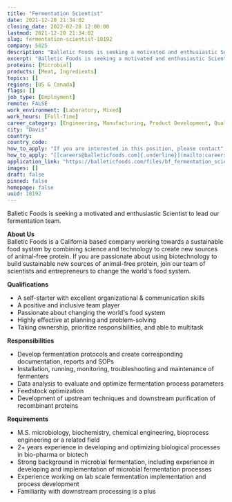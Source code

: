 ```yaml
---
title: "Fermentation Scientist"
date: 2021-12-20 21:34:02
closing_date: 2022-02-28 12:00:00
lastmod: 2021-12-20 21:34:02
slug: fermentation-scientist-10192
company: 5825
description: "Balletic Foods is seeking a motivated and enthusiastic Scientist to lead our fermentation team.About UsBalletic Foods is a California based company working towards a sustainable food system by combining science and technology to create new sources of animal-free protein. If you are passionate about using biotechnology to build sustainable new sources of animal-free protein, join our team of scientists and entrepreneurs to change the world’s food system.Qualifications"
excerpt: "Balletic Foods is seeking a motivated and enthusiastic Scientist to lead our fermentation team.About UsBalletic Foods is a California based company working towards a sustainable food system by combining science and technology to create new sources of animal-free protein. If you are passionate about using biotechnology to build sustainable new sources of animal-free protein, join our team of scientists and entrepreneurs to change the world’s food system.Qualifications"
proteins: [Microbial]
products: [Meat, Ingredients]
topics: []
regions: [US & Canada]
flags: []
job_type: [Employment]
remote: FALSE
work_environment: [Laboratory, Mixed]
work_hours: [Full-Time]
career_category: [Engineering, Manufacturing, Product Development, Quality & Safety, Research, Supply Chain]
city: "Davis"
country: 
country_code: 
how_to_apply: "If you are interested in this position, please contact"
how_to_apply: "[[careers@balleticfoods.com]{.underline}](mailto:careers@balleticfoods.com)."
application_link: "https://balleticfoods.com/files/bf_fermentation_scientist.pdf"
images: []
draft: false
pinned: false
homepage: false
uuid: 10192
---
```

Balletic Foods is seeking a motivated and enthusiastic Scientist to lead
our fermentation team.

**About Us**\
Balletic Foods is a California based company working towards a
sustainable food system by combining science and technology to create
new sources of animal-free protein. If you are passionate about using
biotechnology to build sustainable new sources of animal-free protein,
join our team of scientists and entrepreneurs to change the world's food
system.

**Qualifications**

-   A self-starter with excellent organizational & communication skills
-   A positive and inclusive team player 
-   Passionate about changing the world\'s food system
-   Highly effective at planning and problem-solving
-   Taking ownership, prioritize responsibilities, and able to multitask

**Responsibilities**

-   Develop fermentation protocols and create corresponding
    documentation, reports and SOPs
-   Installation, running, monitoring, troubleshooting and maintenance
    of fermenters 
-   Data analysis to evaluate and optimize fermentation process
    parameters
-   Feedstock optimization
-   Development of upstream techniques and downstream purification of
    recombinant proteins

**Requirements**

-   M.S. microbiology, biochemistry, chemical engineering, bioprocess
    engineering or a related field
-   2+ years experience in developing and optimizing biological
    processes in bio-pharma or biotech
-   Strong background in microbial fermentation, including experience in
    developing and implementation of microbial fermentation processes
-   Experience working on lab scale fermentation implementation and
    process development
-   Familiarity with downstream processing is a plus
